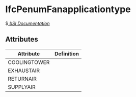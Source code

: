 IfcPenumFanapplicationtype
==========================
$[ _bSI
Documentation_](https://standards.buildingsmart.org/IFC/DEV/IFC4_2/FINAL/HTML/schema//pset/penum_fanapplicationtype.htm)


Attributes
----------
| Attribute    | Definition   |
|--------------|--------------|
| COOLINGTOWER |              |
| EXHAUSTAIR   |              |
| RETURNAIR    |              |
| SUPPLYAIR    |              |
